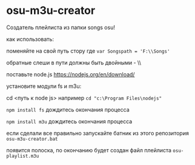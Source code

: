 # osu-m3u-creator

Создатель плейлиста из папки songs osu!

как использовать:

поменяйте на свой путь стору где 	`var Songspath = 'F:\\Songs'`

обратные слеши в пути должны быть двойными - \\\\


поставьте node.js https://nodejs.org/en/download/


установите модули fs и m3u:

cd <путь к node js>
например `cd "c:\Program Files\nodejs"`

`npm install fs`
дождитесь окончания процесса

`npm install m3u`
дождитесь окончания процесса


если сделали все правильно запускайте батник из этого репозитория 
`osu-m3u-creator.bat`

появится полоска, по окончанию будет создан файл плейлиста `osu-playlist.m3u`
